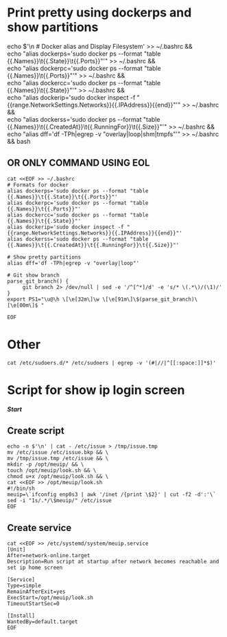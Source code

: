 # Print pretty using dockerps and show partitions
echo $'\n # Docker alias and Display Filesystem' >> ~/.bashrc && \
echo "alias dockerps='sudo docker ps --format \"table {{.Names}}\t{{.State}}\t{{.Ports}}\"'" >> ~/.bashrc && \
echo "alias dockerpc='sudo docker ps --format \"table {{.Names}}\t{{.Ports}}\"'" >> ~/.bashrc && \
echo "alias dockercc='sudo docker ps --format \"table {{.Names}}\t{{.State}}\"'" >> ~/.bashrc && \
echo "alias dockerip='sudo docker inspect -f \"{{range.NetworkSettings.Networks}}{{.IPAddress}}{{end}}\"'" >> ~/.bashrc && \
echo "alias dockerss='sudo docker ps --format \"table {{.Names}}\t{{.CreatedAt}}\t{{.RunningFor}}\t{{.Size}}\"'" >> ~/.bashrc && \
echo "alias dff='df -TPh|egrep -v \"overlay|loop|shm|tmpfs\"'" >> ~/.bashrc && bash





## OR ONLY COMMAND USING EOL
```
cat <<EOF >> ~/.bashrc
# Formats for docker
alias dockerps='sudo docker ps --format "table {{.Names}}\t{{.State}}\t{{.Ports}}"'
alias dockerpc='sudo docker ps --format "table {{.Names}}\t{{.Ports}}"'
alias dockercc='sudo docker ps --format "table {{.Names}}\t{{.State}}"'
alias dockerip='sudo docker inspect -f "{{range.NetworkSettings.Networks}}{{.IPAddress}}{{end}}"'
alias dockerss='sudo docker ps --format "table {{.Names}}\t{{.CreatedAt}}\t{{.RunningFor}}\t{{.Size}}"'

# Show pretty partitions
alias dff='df -TPh|egrep -v "overlay|loop"'

# Git show branch
parse_git_branch() {
     git branch 2> /dev/null | sed -e '/^[^*]/d' -e 's/* \(.*\)/(\1)/'
}
export PS1="\u@\h \[\e[32m\]\w \[\e[91m\]\$(parse_git_branch)\[\e[00m\]$ "

EOF
```


# Other
```
cat /etc/sudoers.d/* /etc/sudoers | egrep -v '(#|//|^[[:space:]]*$)'
```


# Script for show ip login screen
***Start***
## Create script
```
echo -n $'\n' | cat - /etc/issue > /tmp/issue.tmp
mv /etc/issue /etc/issue.bkp && \
mv /tmp/issue.tmp /etc/issue && \
mkdir -p /opt/meuip/ && \
touch /opt/meuip/look.sh && \
chmod u+x /opt/meuip/look.sh && \
cat <<EOF >> /opt/meuip/look.sh
#!/bin/sh
meuip=\`ifconfig enp0s3 | awk '/inet /{print \$2}' | cut -f2 -d':'\`
sed -i "1s/.*/\$meuip/" /etc/issue
EOF
```

## Create service
```
cat <<EOF >> /etc/systemd/system/meuip.service
[Unit]
After=network-online.target
Description=Run script at startup after network becomes reachable and set ip home screen

[Service]
Type=simple
RemainAfterExit=yes
ExecStart=/opt/meuip/look.sh
TimeoutStartSec=0

[Install]
WantedBy=default.target
EOF
